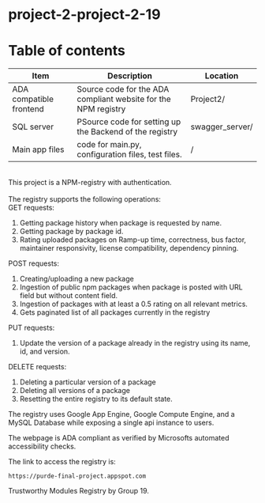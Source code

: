 # project-2-project-2-19
<h1>Table of contents</h1>


| Item | Description | Location |
|------|-------------|----------|
| ADA compatible frontend | Source code for the ADA compliant website for the NPM registry       | Project2/ |
| SQL server          | PSource code for setting up the Backend of the registry               | swagger_server/ |
| Main app files          | code for main.py, configuration files, test files.       | / |

<br>
This project is a NPM-registry with authentication. <br>

<br>
The registry supports the following operations:<br>
    GET requests:
    
1. Getting package history when package is requested by name. 
2. Getting package by package id. 
3. Rating uploaded packages on Ramp-up time, correctness, bus factor, maintainer responsivity, license compatibility, dependency pinning. 

POST requests:

1. Creating/uploading a new package
2. Ingestion of public npm packages when package is posted with URL field but without content field.
4. Ingestion of packages with at least a 0.5 rating on all relevant metrics. 
5. Gets paginated list of all packages currently in the registry

PUT requests:
1. Update the version of a package already in the registry using its name, id, and version.

DELETE requests:
1. Deleting a particular version of a package
2. Deleting all versions of a package
3. Resetting the entire registry to its default state.

The registry uses Google App Engine, Google Compute Engine, and a MySQL Database while exposing a single api instance to users. 

The webpage is ADA compliant as verified by Microsofts automated accessibility checks. 

The link to access the registry is:

    https://purde-final-project.appspot.com 

Trustworthy Modules Registry by Group 19.
